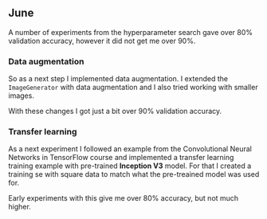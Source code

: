 ## June

A number of experiments from the hyperparameter search gave over 80% validation accuracy, however it did not get me over 90%.

### Data augmentation

So as a next step I implemented data augmentation. I extended the `ImageGenerator` with data augmentation and I also tried working with smaller images.

With these changes I got just a bit over 90% validation accuracy.

### Transfer learning

As a next experiment I followed an example from the Convolutional Neural Networks in TensorFlow course and implemented a transfer learning training example with pre-trained **Inception V3** model.
For that I created a training se with square data to match what the pre-treained model was used for.

Early experiments with this give me over 80% accuracy, but not much higher.
